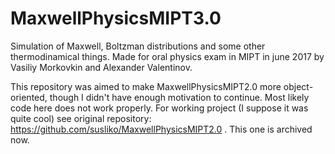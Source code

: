 # MaxwellPhysicsMIPT3.0

Simulation of Maxwell, Boltzman distributions and some other thermodinamical things. Made for oral physics exam in 
MIPT in june 2017 by Vasiliy Morkovkin and Alexander Valentinov.

This repository was aimed to make MaxwellPhysicsMIPT2.0 more object-oriented, though I didn't have enough 
motivation to continue. Most likely code here does not work properly. For working project (I suppose it was quite cool) 
see original repository: https://github.com/susliko/MaxwellPhysicsMIPT2.0 . This one is archived now.
